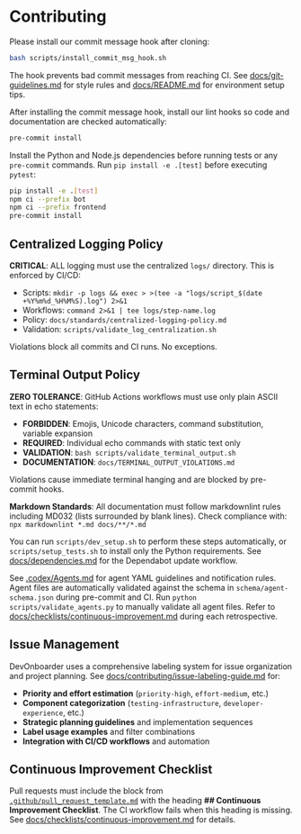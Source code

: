 # Contributing

Please install our commit message hook after cloning:

```bash
bash scripts/install_commit_msg_hook.sh
```

The hook prevents bad commit messages from reaching CI. See [docs/git-guidelines.md](docs/git-guidelines.md) for style
rules and [docs/README.md](docs/README.md) for environment setup tips.

After installing the commit message hook, install our lint hooks so code and documentation are checked automatically:

```bash
pre-commit install
```

Install the Python and Node.js dependencies before running tests or any
`pre-commit` commands. Run `pip install -e .[test]` before executing `pytest`:

```bash
pip install -e .[test]
npm ci --prefix bot
npm ci --prefix frontend
pre-commit install
```

## Centralized Logging Policy

**CRITICAL**: ALL logging must use the centralized `logs/` directory. This is enforced by CI/CD:

- Scripts: `mkdir -p logs && exec > >(tee -a "logs/script_$(date +%Y%m%d_%H%M%S).log") 2>&1`
- Workflows: `command 2>&1 | tee logs/step-name.log`
- Policy: `docs/standards/centralized-logging-policy.md`
- Validation: `scripts/validate_log_centralization.sh`

Violations block all commits and CI runs. No exceptions.

## Terminal Output Policy

**ZERO TOLERANCE**: GitHub Actions workflows must use only plain ASCII text in echo statements:

- **FORBIDDEN**: Emojis, Unicode characters, command substitution, variable expansion
- **REQUIRED**: Individual echo commands with static text only
- **VALIDATION**: `bash scripts/validate_terminal_output.sh`
- **DOCUMENTATION**: `docs/TERMINAL_OUTPUT_VIOLATIONS.md`

Violations cause immediate terminal hanging and are blocked by pre-commit hooks.

**Markdown Standards**: All documentation must follow markdownlint rules including MD032 (lists surrounded by blank lines).
Check compliance with: `npx markdownlint *.md docs/**/*.md`

You can run `scripts/dev_setup.sh` to perform these steps automatically, or
`scripts/setup_tests.sh` to install only the Python requirements.
See [docs/dependencies.md](docs/dependencies.md) for the Dependabot update workflow.

See [.codex/Agents.md](.codex/Agents.md) for agent YAML guidelines and notification rules.
Agent files are automatically validated against the schema in `schema/agent-schema.json` during pre-commit and CI.
Run `python scripts/validate_agents.py` to manually validate all agent files.
Refer to [docs/checklists/continuous-improvement.md](docs/checklists/continuous-improvement.md) during each retrospective.

## Issue Management

DevOnboarder uses a comprehensive labeling system for issue organization and project planning.
See [docs/contributing/issue-labeling-guide.md](docs/contributing/issue-labeling-guide.md) for:

- **Priority and effort estimation** (`priority-high`, `effort-medium`, etc.)
- **Component categorization** (`testing-infrastructure`, `developer-experience`, etc.)
- **Strategic planning guidelines** and implementation sequences
- **Label usage examples** and filter combinations
- **Integration with CI/CD workflows** and automation

## Continuous Improvement Checklist

Pull requests must include the block from
[`.github/pull_request_template.md`](.github/pull_request_template.md) with the
heading **## Continuous Improvement Checklist**. The CI workflow fails when this
heading is missing. See
[docs/checklists/continuous-improvement.md](docs/checklists/continuous-improvement.md)
for details.
